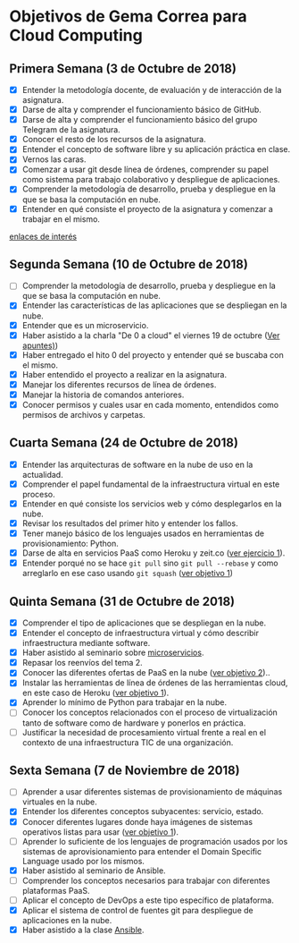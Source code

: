 # Objetivos de Gema Correa para Cloud Computing

## Primera Semana (3 de Octubre de 2018)

- [x] Entender la metodología docente, de evaluación y de interacción de la asignatura.
- [x] Darse de alta y comprender el funcionamiento básico de GitHub.
- [x] Darse de alta y comprender el funcionamiento básico del grupo Telegram de la asignatura.  
- [x] Conocer el resto de los recursos de la asignatura.
- [x] Entender el concepto de software libre y su aplicación práctica en clase.
- [x] Vernos las caras.
- [x] Comenzar a usar git desde línea de órdenes, comprender su papel como sistema para trabajo colaborativo y despliegue de aplicaciones.
- [x] Comprender la metodología de desarrollo, prueba y despliegue en la que se basa la computación en nube.
- [x] Entender en qué consiste el proyecto de la asignatura y comenzar a trabajar en el mismo.

[enlaces de interés](https://github.com/Gecofer/ejercicios-CC/blob/master/hito0/objetivos0.md)

## Segunda Semana (10 de Octubre de 2018)

- [ ] Comprender la metodología de desarrollo, prueba y despliegue en la que se basa la computación en nube.
- [x] Entender las características de las aplicaciones que se despliegan en la nube.
- [x] Entender que es un microservicio.
- [x] Haber asistido a la charla "De 0 a cloud" el viernes 19 de octubre ([Ver apuntes)](https://github.com/Gecofer/ejercicios-CC/blob/master/hito1/Charla0aCloud.pdf))
- [x] Haber entregado el hito 0 del proyecto y entender qué se buscaba con el mismo.
- [x] Haber entendido el proyecto a realizar en la asignatura.
- [x] Manejar los diferentes recursos de línea de órdenes.
- [x] Manejar la historia de comandos anteriores.
- [x] Conocer permisos y cuales usar en cada momento, entendidos como permisos de archivos y carpetas.

## Cuarta Semana (24 de Octubre de 2018)

- [x] Entender las arquitecturas de software en la nube de uso en la actualidad.
- [x] Comprender el papel fundamental de la infraestructura virtual en este proceso.
- [x] Entender en qué consiste los servicios web y cómo desplegarlos en la nube.
- [x] Revisar los resultados del primer hito y entender los fallos.
- [x] Tener manejo básico de los lenguajes usados en herramientas de provisionamiento: Python.
- [x] Darse de alta en servicios PaaS como Heroku y zeit.co ([ver ejercicio 1](https://github.com/Gecofer/ejercicios-CC/blob/master/hito2/objetivosCuartaSemana.md)).
- [x] Entender porqué no se hace `git pull` sino `git pull --rebase` y como arreglarlo en ese caso usando `git squash` ([ver objetivo 1](https://github.com/Gecofer/ejercicios-CC/blob/master/hito2/objetivosCuartaSemana.md))

## Quinta Semana (31 de Octubre de 2018)

- [x] Comprender el tipo de aplicaciones que se despliegan en la nube.
- [x] Entender el concepto de infraestructura virtual y cómo describir infraestructura mediante software.
- [x] Haber asistido al seminario sobre [microservicios](https://github.com/Gecofer/ejercicios-CC/blob/master/hito2/charlas/microservicios.md).
- [x] Repasar los reenvíos del tema 2.
- [x] Conocer las diferentes ofertas de PaaS en la nube ([ver objetivo 2](https://github.com/Gecofer/ejercicios-CC/blob/master/hito2/objetivosQuintaSemana.md))..
- [x] Instalar las herramientas de línea de órdenes de las herramientas cloud, en este caso de Heroku ([ver objetivo 1](https://github.com/Gecofer/ejercicios-CC/blob/master/hito2/objetivosQuintaSemana.md)).
- [x] Aprender lo mínimo de Python para trabajar en la nube.
- [ ] Conocer los conceptos relacionados con el proceso de virtualización tanto de software como de hardware y ponerlos en práctica.
- [ ] Justificar la necesidad de procesamiento virtual frente a real en el contexto de una infraestructura TIC de una organización.

## Sexta Semana (7 de Noviembre de 2018)

- [ ] Aprender a usar diferentes sistemas de provisionamiento de máquinas virtuales en la nube.
- [x] Entender los diferentes conceptos subyacentes: servicio, estado.
- [x] Conocer diferentes lugares donde haya imágenes de sistemas operativos listas para usar ([ver objetivo 1](https://github.com/Gecofer/ejercicios-CC/blob/master/hito2/objetivosSextaSemana.md)).
- [ ] Aprender lo suficiente de los lenguajes de programación usados por los sistemas de aprovisionamiento para entender el Domain Specific Language usado por los mismos.
- [x] Haber asistido al seminario de Ansible.
- [ ] Comprender los conceptos necesarios para trabajar con diferentes plataformas PaaS.
- [ ] Aplicar el concepto de DevOps a este tipo específico de plataforma.
- [x] Aplicar el sistema de control de fuentes git para despliegue de aplicaciones en la nube.
- [x] Haber asistido a la clase [Ansible](https://github.com/Gecofer/ejercicios-CC/blob/master/hito2/charlas/ansible.md).